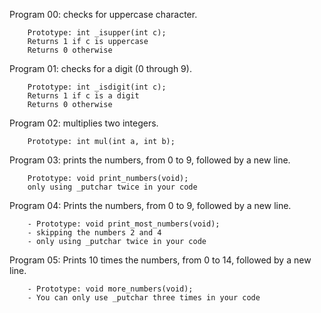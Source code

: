 Program 00: checks for uppercase character.

		Prototype: int _isupper(int c);
		Returns 1 if c is uppercase
		Returns 0 otherwise

Program 01: checks for a digit (0 through 9).

		Prototype: int _isdigit(int c);
		Returns 1 if c is a digit
		Returns 0 otherwise


Program 02: multiplies two integers.

		Prototype: int mul(int a, int b);


Program 03: prints the numbers, from 0 to 9, followed by a new line.

		Prototype: void print_numbers(void);
		only using _putchar twice in your code


Program 04: Prints the numbers, from 0 to 9, followed by a new line.

		- Prototype: void print_most_numbers(void);
		- skipping the numbers 2 and 4
		- only using _putchar twice in your code

Program 05: Prints 10 times the numbers, from 0 to 14, followed by a new line.

		- Prototype: void more_numbers(void);
		- You can only use _putchar three times in your code

